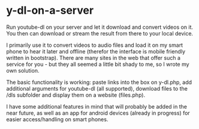 # y-dl-on-a-server
Run youtube-dl on your server and let it download and convert videos on it. You then can download or stream the result from there to your local device.

I primarily use it to convert videos to audio files and load it on my smart phone to hear it later and offline (therefor the interface is mobile friendly written in bootstrap). There are many sites in the web that offer such a service for you - but they all seemed a little bit shady to me, so I wrote my own solution. 

The basic functionality is working: paste links into the box on y-dl.php, add additional arguments for youtube-dl (all supported), download files to the /dls subfolder and display them on a website (files.php). 

I have some additional features in mind that will probably be added in the near future, as well as an app for android devices (already in progress) for easier access/handling on smart phones.
